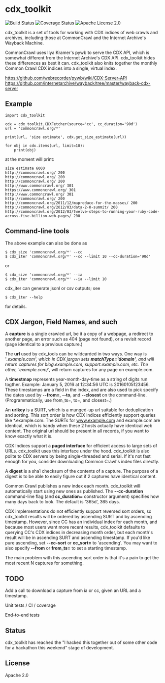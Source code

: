 # cdx_toolkit

[![Build Status](https://travis-ci.org/cocrawler/cdx_toolkit.svg?branch=master)](https://travis-ci.org/cocrawler/cdx_toolkit) [![Coverage Status](https://coveralls.io/repos/github/cocrawler/cdx_toolkit/badge.svg?branch=master)](https://coveralls.io/github/cocrawler/cdx_toolkit?branch=master) [![Apache License 2.0](https://img.shields.io/github/license/cocrawler/cdx_toolkit.svg)](LICENSE)

cdx_toolkit is a set of tools for working with CDX indices of web
crawls and archives, including those at CommonCrawl and the Internet
Archive's Wayback Machine.

CommonCrawl uses Ilya Kramer's pywb to serve the CDX API, which is
somewhat different from the Internet Archive's CDX API. cdx_toolkit
hides these differences as best it can. cdx_toolkit also knits
together the monthly Common Crawl CDX indices into a single, virtual
index.

https://github.com/webrecorder/pywb/wiki/CDX-Server-API
https://github.com/internetarchive/wayback/tree/master/wayback-cdx-server

## Example

```
import cdx_toolkit

cdx = cdx_toolkit.CDXFetcher(source='cc', cc_duration='90d')
url = 'commoncrawl.org/*'

print(url, 'size estimate', cdx.get_size_estimate(url))

for obj in cdx.items(url, limit=10):
    print(obj)
```

at the moment will print:

```
size estimate 6000
http://commoncrawl.org/ 200
http://commoncrawl.org/ 200
http://commoncrawl.org/ 200
http://www.commoncrawl.org/ 301
https://www.commoncrawl.org/ 301
http://www.commoncrawl.org/ 301
http://commoncrawl.org/ 200
http://commoncrawl.org/2011/12/mapreduce-for-the-masses/ 200
http://commoncrawl.org/2012/03/data-2-0-summit/ 200
http://commoncrawl.org/2012/03/twelve-steps-to-running-your-ruby-code-across-five-billion-web-pages/ 200
```

## Command-line tools

The above example can also be done as

```
$ cdx_size 'commoncrawl.org/*' --cc
$ cdx_iter 'commoncrawl.org/*' --cc --limit 10 --cc-duration='90d'
```
or
```
$ cdx_size 'commoncrawl.org/*' --ia
$ cdx_iter 'commoncrawl.org/*' --ia --limit 10
```

cdx_iter can generate jsonl or csv outputs; see

```
$ cdx_iter --help
```

for details.

## CDX Jargon, Field Names, and such

A **capture** is a single crawled url, be it a copy of a webpage, a
redirect to another page, an error such as 404 (page not found), or a
revisit record (page identical to a previous capture.)

The **url** used by cdx_tools can be wildcarded in two ways. One way
is '*.example.com', which in CDX jargon sets **matchType='domain'**, and
will return captures for blog.example.com, support.example.com, etc.
The other, 'example.com/*', will return captures for any page on
example.com.

A **timestmap** represents year-month-day-time as a string of digits run togther.
Example: January 5, 2016 at 12:34:56 UTC is 20160105123456. These timestamps are
a field in the index, and are also used to pick specify the dates used
by **--from=**, **--to**, and **--closest** on the command-line. (Programmatically,
use from_ts=, to=, and closest=.)

An **urlkey** is a SURT, which is a munged-up url suitable for
deduplication and sorting. This sort order is how CDX indices
efficiently support queries like *.example.com. The SURTs for
www.example.com and example.com are identical, which is handy when
these 2 hosts actually have identical web content. The original url
should be present in all records, if you want to know exactly what it
is.

CDX Indices support a **paged interface** for efficient access to
large sets of URLs. cdx_toolkit uses this interface under the hood.
cdx_toolkit is also polite to CDX servers by being single-threaded and
serial. If it's not fast enough for you, consider downloading Common
Crawl's index files directly.

A **digest** is a sha1 checksum of the contents of a capture. The
purpose of a digest is to be able to easily figure out if 2 captures
have identical content.

Common Crawl publishes a new index each month. cdx_toolkit will
automatically start using new ones as published. The **--cc-duration**
command-line flag (and **cc_duration=** constructor argument)
specifies how many days back to look. The default is '365d', 365
days.

CDX implementations do not efficiently support reversed sort orders,
so cdx_toolkit results will be ordered by ascending SURT and by
ascending timestamp. However, since CC has an individual index for
each month, and because most users want more recent results,
cdx_toolkit defaults to querying CC's CDX indices in decreasing month
order, but each month's result will be in ascending SURT and ascending
timestamp. If you'd like pure ascending, set **--cc-sort** or
**cc_sort=** to 'ascending'. You may want to also specify **--from**
or **from_ts=** to set a starting timestamp.

The main problem with this ascending sort order is that it's a pain
to get the most recent N captures for something.

## TODO

Add a call to download a capture from ia or cc, given an URL and a timestamp.

Unit tests / CI / coverage

End-to-end tests

## Status

cdx_toolkit has reached the "I hacked this together out of some other
code for a hackathon this weekend" stage of development.

## License

Apache 2.0

